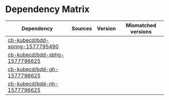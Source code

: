 # Dependency Matrix

Dependency | Sources | Version | Mismatched versions
---------- | ------- | ------- | -------------------
[cb-kubecd/bdd-spring-1577795490](https://github.com/cb-kubecd/bdd-spring-1577795490.git) |  | []() | 
[cb-kubecd/bdd-sbhg-1577796625](https://github.com/cb-kubecd/bdd-sbhg-1577796625.git) |  | []() | 
[cb-kubecd/bdd-gh-1577796625](https://github.com/cb-kubecd/bdd-gh-1577796625.git) |  | []() | 
[cb-kubecd/bdd-nh-1577796625](https://github.com/cb-kubecd/bdd-nh-1577796625.git) |  | []() | 
